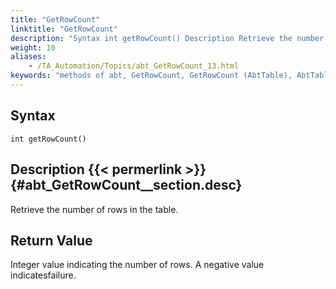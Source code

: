 ```yaml
--- 
title: "GetRowCount"
linktitle: "GetRowCount"
description: "Syntax int getRowCount() Description Retrieve the number of rows in the table. Return Value Integer value indicating the number of rows. A negative value indicates failure."
weight: 10
aliases: 
    - /TA_Automation/Topics/abt_GetRowCount_13.html
keywords: "methods of abt, GetRowCount, GetRowCount (AbtTable), AbtTable, getrowcount, abttable getrowcount, number of rows in table, row count, how many rows in table"
---
```


## Syntax

`int getRowCount()`

## Description {{< permerlink >}} {#abt_GetRowCount__section.desc} 

Retrieve the number of rows in the table.

## Return Value

Integer value indicating the number of rows. A negative value indicatesfailure.




